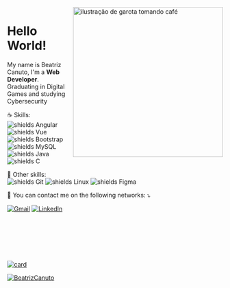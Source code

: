 
<img src="https://i.imgur.com/HwTkyfU.png" alt="ilustração de garota tomando café" min-width="350px" max-width="350px" width="350px" align="right">

<h1>Hello World!</h1>
<p align="left"> 
My name is Beatriz Canuto, I'm a <strong>Web Developer</strong>.<br>
Graduating in Digital Games and studying Cybersecurity
</p>

<p align="left">
  ☕️ Skills: <br><img src="https://img.shields.io/badge/Angular-DD0031?style=for-the-badge&logo=angular&logoColor=white" alt="shields Angular">
  <img src="https://img.shields.io/badge/Vue.js-35495E?style=for-the-badge&logo=vue.js&logoColor=4FC08D" alt="shields Vue">
  <img src="https://img.shields.io/badge/Bootstrap-563D7C?style=for-the-badge&logo=bootstrap&logoColor=white" alt="shields Bootstrap">
  <img src="https://img.shields.io/badge/MySQL-00000F?style=for-the-badge&logo=mysql&logoColor=white" alt="shields MySQL">
  <img src="https://img.shields.io/badge/Java-ED8B00?style=for-the-badge&logo=java&logoColor=white" alt="shields Java">
  <img src="https://img.shields.io/badge/C-00599C?style=for-the-badge&logo=c&logoColor=white" alt="shields C">
</p>

<p align="left">
  💼 Other skills:<br><img src="https://img.shields.io/badge/Git-E34F26?style=for-the-badge&logo=git&logoColor=white" alt="shields Git">
  <img src="https://img.shields.io/badge/Linux-E34F26?style=for-the-badge&logo=linux&logoColor=black" alt="shields Linux">
  <img src="https://img.shields.io/badge/figma-%23F24E1E.svg?style=for-the-badge&logo=figma&logoColor=white" alt="shields Figma">
</p>

<p align="left">
  💌 You can contact me on the following networks: ⤵️
</p>

<p align="left">
  <a href="contatobeatrizcanuto@gmail.com" title="Gmail">
  <img src="https://img.shields.io/badge/-Gmail-FF0000?style=flat-square&labelColor=FF0000&logo=gmail&logoColor=white&link=contatobeatrizcanuto@gmail.com" alt="Gmail"/></a>
  <a href="https://www.linkedin.com/in/beatrizcanuto/" title="LinkedIn">
  <img src="https://img.shields.io/badge/-Linkedin-0e76a8?style=flat-square&logo=Linkedin&logoColor=white&link=https://www.linkedin.com/in/beatrizcanuto/" alt="LinkedIn"/></a>
</p>
<br>
<br>
<br>
<br>
<br>


[![card](https://github-readme-stats.vercel.app/api?username=BeatrizCanuto&theme=dracula&show_icons=true)](https://github.com/anuraghazra/github-readme-stats)

[![BeatrizCanuto](https://github-readme-stats.vercel.app/api/top-langs/?username=BeatrizCanuto&hide=html&layout=compact&theme=dracula)](https://github.com/anuraghazra/github-readme-stats)
